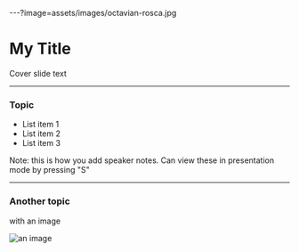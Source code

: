 ---?image=assets/images/octavian-rosca.jpg

# My Title

Cover slide text

---

### Topic

- List item 1
- List item 2
- List item 3

Note:
this is how you add speaker notes. Can view these in presentation mode by pressing "S"

---

### Another topic

with an image

![an image](https://imgs.xkcd.com/comics/dna.png)
